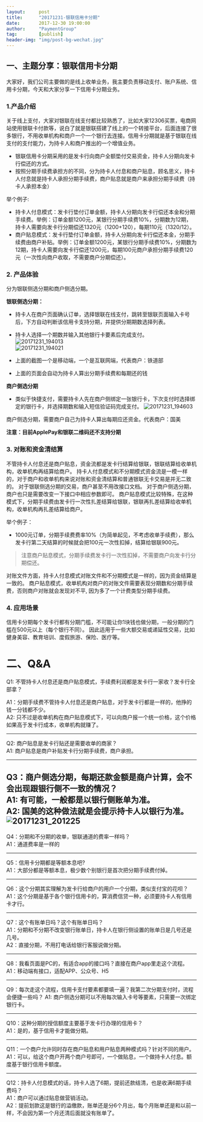 ```yaml
---                           
layout:     post                                                
title:      "20171231-银联信用卡分期"                                                                               
date:       2017-12-30 19:00:00                                                                               
author:     "PaymentGroup"                                          
tag:		[publish]                                    
header-img: "img/post-bg-wechat.jpg"                                         
---
```


## 一、主题分享：银联信用卡分期
 大家好，我们公司主要做的是线上收单业务，我主要负责移动支付、账户系统、信用卡分期，今天和大家分享一下信用卡分期业务。 

### 1.产品介绍
 关于线上支付，大家对银联在线支付都比较熟悉了，比如大家12306买票，电商网站使用银联卡付款等，说白了就是银联搭建了线上的一个转接平台，后面连接了很多银行，不用收单机构和商户一个一个银行去连接。信用卡分期就是基于银联在线支付的支付能力，为持卡人和商户推出的一个增值业务。

- 银联信用卡分期采用的是发卡行向商户全额垫付交易资金，持卡人分期向发卡行偿还的方式。
- 按照分期手续费承担方的不同，分为持卡人付息和商户贴息，顾名思义，持卡人付息就是持卡人承担分期手续费，商户贴息就是商户来承担分期手续费（持卡人承担本金）

举个例子: 
-  持卡人付息模式：发卡行垫付订单金额，持卡人分期向发卡行偿还本金和分期手续费。举例：订单金额1200元，某银行分期手续费10%，分期数为12期，持卡人需要向发卡行分期偿还1320元（1200+120），每期110元（1320/12）。
-  商户贴息模式：发卡行垫付订单金额，持卡人分期向发卡行偿还本金，分期手续费由商户补贴。举例：订单金额1200元，某银行分期手续费10%，分期数为12期，持卡人需要向发卡行偿还1200元，每期100元商户承担分期手续费120元（一次性向商户收取，不需要商户分期偿还）。

### 2. 产品体验

分为银联侧选分期和商户侧选分期。

**银联侧选分期：**  
- 持卡人在商户页面确认订单，选择银联在线支付，跳转至银联页面输入卡号后，下方自动判断该信用卡支持分期，并提供分期期数选择列表。  
- 持卡人选择一个期数并输入其他银行卡要素后完成支付。  
![20171231_194013](http://wechat.lixf.cn/img/2017/20171231_194013.png)  
![20171231_194021](http://wechat.lixf.cn/img/2017/20171231_194021.png)   

- 上面的截图一个是移动端，一个是互联网端，代表商户：铁道部
- 上面的页面会自动为持卡人算出分期手续费和每期还的钱

**商户侧选分期**
- 类似于快捷支付，需要持卡人先在商户侧绑定一张银行卡，下次支付时选择绑定的银行卡，并选择期数和输入短信验证码完成支付。
![20171231_194603](http://wechat.lixf.cn/img/2017/20171231_194603.png)  

商户侧选分期，需要商户自己为持卡人算出每期应还资金。代表商户：国美

**注意：目前ApplePay和银联二维码还不支持分期**

### 3. 对账和资金清结算  

不管持卡人付息还是商户贴息，资金流都是发卡行结算给银联，银联结算给收单机构，收单机构再结算给商户。 
持卡人付息模式和不分期模式资金流是一模一样的，对于商户和收单机构来说对账和资金清结算和普通银联无卡交易是并无二致的。
对于银联侧选分期的交易，商户甚至不用改接口文档。
对于商户侧选分期，商户也只是需要改变一下接口中相应参数即可。
商户贴息模式比较特殊，在这种模式下，分期手续费由发卡行一次性扎差结算给银联，银联再扎差结算给收单机构，收单机构再扎差结算给商户。

举个例子： 
- 1000元订单，分期手续费费率10%（为简单起见，不考虑收单手续费），那么发卡行第二天结算的时候就会把100元一次性扣掉，结算给银联900元。
>  注意商户贴息模式，分期手续费发卡行一次性扣掉，不需要商户向发卡行分期偿还。

对账文件方面，持卡人付息模式对账文件和不分期模式是一样的，因为资金结算是一致的。 
商户贴息模式，收单机构对商户的对账文件需要表现分期数和分期手续费，否则商户对账就会发现对不平, 因为多了一个计费类型分期手续费。  

### 4. 应用场景

信用卡分期每个发卡行都有分期门槛，不可能让你1块钱也做分期，一般分期的门槛在500元以上（每个银行不同）。 
因此适用于一些大额交易或递延性交易，比如健身美容、教育培训、度假旅游、保险、医疗等。

# 二、Q&A

Q1: 不管持卡人付息还是商户贴息模式，手续费利润都是发卡行一家收？发卡行全部拿？  

A1：分期手续费不管持卡人付息还是商户贴息，对于发卡行都是一样的，他挣的钱一分钱都不少。  
A2: 只不过是收单机构在商户贴息模式下，可以向商户报一个统一价格，这个价格如果高于发卡行成本，收单机构就赚了。  

---

Q2: 商户贴息是发卡行贴还是需要收单的商家？   
A1: 商户贴息是商户补贴发卡行分期手续费，商户承担。  

---

Q3：商户侧选分期，每期还款金额是商户计算，会不会出现跟银行侧不一致的情况？  
A1: 有可能，一般都是以银行侧账单为准。  
A2: 国美的这种做法就是会提示持卡人以银行为准。  
 ![20171231_201225](http://wechat.lixf.cn/img/2017/20171231_201225.png)
---

Q4：分期和不分期的收单，银联通道的费率一样吗？  
A1：通道费率是一样的  

---
Q5：信用卡分期都是等额本息吧?  
A1：大部分都是等额本息，极少数个别银行是首次把分期手续费付掉。  

---
Q6：这个分期其实理解为发卡行给商户的用户一个分期，类似支付宝的花呗？  
A1：这个分期是基于各个银行信用卡的，算消费信贷一种，必须要持卡人有信用卡才行。  

---
Q7：这个有账单日吗？这个有账单日吗？  
A1：分期和不分期不改变银行账单日，持卡人在银行侧设置的账单日是几号还是几号。  
A2：直接分期，不用打电话给银行客服说做分期。  

---
Q8：我看页面是PC的，有适合app的接口吗？直接在商户app里走这个流程。 
A1：移动端有接口，适配APP、公众号、H5 

---  
Q9：每次走这个流程，信用卡支付要素都要填一遍？我第二次分期支付时，流程会便捷一些吗？ 
A1: 商户侧选分期可以不用每次输入卡号等要素，只需要一次绑定银行卡。

---
Q10：这种分期的授信额度主要基于发卡行办理的信用卡？  
A1：是的，基于信用卡才能做分期。  

---
Q11：一个商户允许同时存在商户贴息和用户贴息两种模式吗？针对不同的用户。  
A1：可以，给这个商户开两个商户号即可，一个做贴息，一个做持卡人付息。额度基于银行信用卡额度。  

---
Q12：持卡人付息模式的话，持卡人选了6期，提前还款结清，也是收满6期手续费吗？  
A1：商户可以通过贴息做营销活动。  
A2：提前划款这是银行的溢缴款，账单还是分6个月出，每个月账单还是和以前一样，不会因为第一个月还清后面就没有账单了。  


